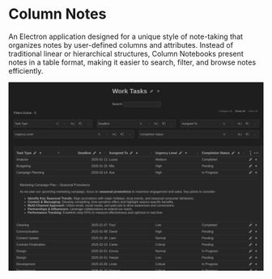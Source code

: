 # Column Notes

An Electron application designed for a unique style of note-taking that organizes notes by user-defined columns and attributes. Instead of traditional linear or hierarchical structures, Column Notebooks present notes in a table format, making it easier to search, filter, and browse notes efficiently.


![Column Notes Example](./icons/ColumnNotesExample.png)